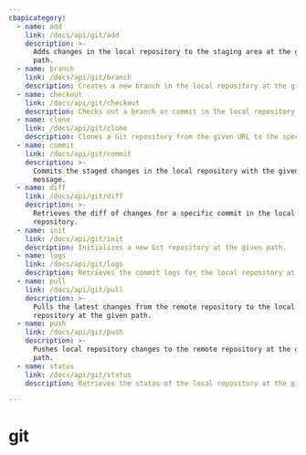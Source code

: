 ```yaml
---
cbapicategory:
  - name: add
    link: /docs/api/git/add
    description: >-
      Adds changes in the local repository to the staging area at the given
      path.
  - name: branch
    link: /docs/api/git/branch
    description: Creates a new branch in the local repository at the given path.
  - name: checkout
    link: /docs/api/git/checkout
    description: Checks out a branch or commit in the local repository at the given path.
  - name: clone
    link: /docs/api/git/clone
    description: Clones a Git repository from the given URL to the specified path.
  - name: commit
    link: /docs/api/git/commit
    description: >-
      Commits the staged changes in the local repository with the given commit
      message.
  - name: diff
    link: /docs/api/git/diff
    description: >-
      Retrieves the diff of changes for a specific commit in the local
      repository.
  - name: init
    link: /docs/api/git/init
    description: Initializes a new Git repository at the given path.
  - name: logs
    link: /docs/api/git/logs
    description: Retrieves the commit logs for the local repository at the given path.
  - name: pull
    link: /docs/api/git/pull
    description: >-
      Pulls the latest changes from the remote repository to the local
      repository at the given path.
  - name: push
    link: /docs/api/git/push
    description: >-
      Pushes local repository changes to the remote repository at the given
      path.
  - name: status
    link: /docs/api/git/status
    description: Retrieves the status of the local repository at the given path.

---
```

# git
<CBAPICategory />
